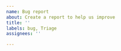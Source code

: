 ```yaml
---
name: Bug report
about: Create a report to help us improve
title: ''
labels: bug, Triage
assignees: ''

---
```



